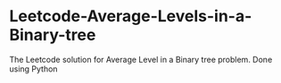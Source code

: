 # Leetcode-Average-Levels-in-a-Binary-tree
The Leetcode solution for Average Level in a Binary tree problem. Done using Python

